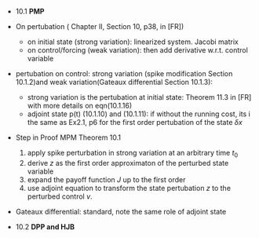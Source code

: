 + 10.1 **PMP**

+ On pertubation ( Chapter II, Section 10, p38, in [FR])
  + on initial state (strong variation): linearized system.  Jacobi matrix 
  + on control/forcing (weak variation): then add derivative w.r.t. control variable 
  
+ pertubation on control:  strong variation (spike modification Section 10.1.2)and weak variation(Gateaux differential Section 10.1.3): 
  + strong variation is the pertubation at initial state:  Theorem 11.3 in [FR] with more details on eqn(10.1.16)
  + adjoint state p(t) (10.1.10) and (10.1.11):  if without the running cost, its i the same as Ex2.1, p6 for the first order pertubation of the state $\delta x$
 
+ Step in Proof MPM Theorem 10.1

  1. apply spike perturbation in strong variation at an arbitrary time $t_0$
  2. derive $z$ as the first order approximaton of the perturbed state variable
  3. expand the payoff function $J$ up to the first order 
  4. use adjoint equation to transform the state pertubation $z$ to the perturbed control $v$.
 
+ Gateaux differential: standard, note the same role of adjoint state


+ 10.2 **DPP and HJB**
